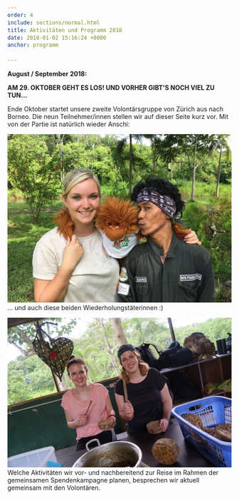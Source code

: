 ```yaml
---
order: 4
include: sections/normal.html
title: Aktivitäten und Programm 2018
date: 2018-01-02 15:16:24 +0000
anchor: programm

---
```

**August / September 2018:**

**AM 29. OKTOBER GEHT ES LOS! UND VORHER GIBT'S NOCH VIEL ZU TUN...**

Ende Oktober startet unsere zweite Volontärsgruppe von Zürich aus nach Borneo. Die neun Teilnehmer/innen stellen wir auf dieser Seite kurz vor. Mit von der Partie ist natürlich wieder Anschi:

![](/uploads/2018/01/26/IMG-20180126-WA0059.jpg)... und auch diese beiden Wiederholungstäterinnen :)

![](/uploads/2018/01/22/IMG-20180122-WA0006.jpg)Welche Aktivitäten wir vor- und nachbereitend zur Reise im Rahmen der gemeinsamen Spendenkampagne planen, besprechen wir aktuell gemeinsam mit den Volontären.  